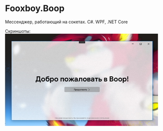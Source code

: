 # Fooxboy.Boop
Мессенджер, работающий на сокетах. C#. WPF, .NET Core

Скриншоты:
[![Welcome](https://raw.githubusercontent.com/Fooxboy/Fooxboy.Boop/master/Fooxboy.Boop.Shared/Pics/welcome.png?token=AHPWSAFI4JWO4MZ4WHGIIN27RHLSK "Welcome")](https://raw.githubusercontent.com/Fooxboy/Fooxboy.Boop/master/Fooxboy.Boop.Shared/Pics/welcome.png?token=AHPWSAFI4JWO4MZ4WHGIIN27RHLSK "Welcome")
